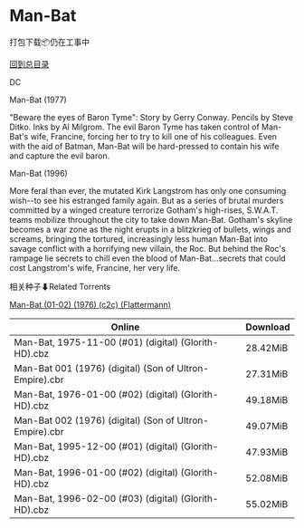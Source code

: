 # Man-Bat

打包下载📦仍在工事中

[回到总目录](/Catalogs.md)

DC

Man-Bat (1977)

"Beware the eyes of Baron Tyme": Story by Gerry Conway. Pencils by Steve Ditko. Inks by Al Milgrom. The evil Baron Tyme has taken control of Man-Bat's wife, Francine, forcing her to try to kill one of his colleagues. Even with the aid of Batman, Man-Bat will be hard-pressed to contain his wife and capture the evil baron.



Man-Bat (1996)

More feral than ever, the mutated Kirk Langstrom has only one consuming wish--to see his estranged family again. But as a series of brutal murders committed by a winged creature terrorize Gotham's high-rises, S.W.A.T. teams mobilize throughout the city to take down Man-Bat. Gotham's skyline becomes a war zone as the night erupts in a blitzkrieg of bullets, wings and screams, bringing the tortured, increasingly less human Man-Bat into savage conflict with a horrifying new villain, the Roc. But behind the Roc's rampage lie secrets to chill even the blood of Man-Bat...secrets that could cost Langstrom's wife, Francine, her very life.





相关种子⬇Related Torrents

[Man-Bat (01-02) (1976) (c2c) (Flattermann)](https://github.com/alicewish/markdown/blob/master/torrent/Man-Bat--01-02---1976---c2c---Flattermann.md)

Online | Download
--- | ---
Man-Bat, 1975-11-00 (#01) (digital) (Glorith-HD).cbz | 28.42MiB
Man-Bat 001 (1976) (digital) (Son of Ultron-Empire).cbr | 27.31MiB
Man-Bat, 1976-01-00 (#02) (digital) (Glorith-HD).cbz | 49.18MiB
Man-Bat 002 (1976) (digital) (Son of Ultron-Empire).cbr | 49.07MiB
Man-Bat, 1995-12-00 (#01) (digital) (Glorith-HD).cbz | 47.93MiB
Man-Bat, 1996-01-00 (#02) (digital) (Glorith-HD).cbz | 52.08MiB
Man-Bat, 1996-02-00 (#03) (digital) (Glorith-HD).cbz | 55.02MiB